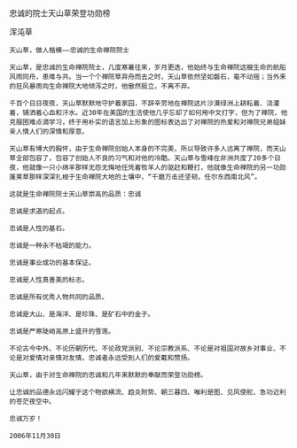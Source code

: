 忠诚的院士天山草荣登功勋榜

浑沌草


    天山草，做人楷模——忠诚的生命禅院院士

    天山草，是忠诚的生命禅院院士，几度寒暑往来，岁月更迭，他始终与生命禅院这艘生命的航船风雨同舟，患难与共。当一个个禅院草弃舟而去之时，天山草依然坚如磐石，毫不动摇；当外来的狂风暴雨向生命禅院大地倾泻之时，他傲然挺立，不离不弃。

    千百个日日夜夜，天山草默默地守护着家园，不辞辛劳地在禅院这片沙漠绿洲上耕耘着、浇灌着，铺洒着心血和汗水。近30年在美国的生活使他几乎忘却了如何用中文打字，但为了禅院，他克服困难点滴学习，终于用朴实的语言加上形象的图标表达出了对禅院的热爱和对禅院兄弟姐妹亲人情人们的深情和厚意。

    天山草有博大的胸怀，由于生命禅院创始人本身的不完美，所以导致许多人远离了禅院，而天山草全部包容了，包容了创始人不良的习气和对他的冷酷。天山草与雪峰在非洲共度了20多个日夜，他就像一只小绵羊那样无怨无悔地任凭着牧羊人的驱赶和鞭打，他就像生命禅院的另一功勋蓬莱草那样深深扎根于生命禅院大地的土壤中，“千磨万击还坚韧，任尔东西南北风”。

    这就是生命禅院院士天山草崇高的品质：忠诚

    忠诚是求道的起点。

    忠诚是人性的基石。

    忠诚是一种永不枯竭的能力。

    忠诚是事业成功的基本保证。

    忠诚是人性真善美的标志。

    忠诚是所有优秀人物共同的品质。

    忠诚是大山、是海洋、是珍珠、是矿石中的金子。

    忠诚是严寒陡峭高原上盛开的雪莲。

    不论古今中外、不论历朝历代、不论政党派别、不论宗教派系、不论是对祖国对故乡对事业、不论是对爱情对亲情对友情，忠诚者永远受到人们的爱戴和赞扬。

    天山草，由于对生命禅院的忠诚和几年来默默的奉献而荣登功勋榜。

    让忠诚的品德永远闪耀于这个物欲横流、趋炎附势、朝三暮四、唯利是图、见风使舵、急功近利的苍茫夜空中。

    忠诚万岁！

    2006年11月30日



